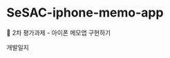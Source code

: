 # SeSAC-iphone-memo-app
🌱 2차 평가과제 - 아이폰 메모앱 구현하기

<a hrep="https://potent-justice-4a9.notion.site/99d1561a7c23465980e7ee61af298cc1">개발일지</a>
